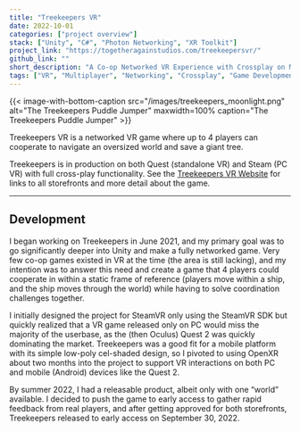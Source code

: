 ```yaml
---
title: "Treekeepers VR"
date: 2022-10-01
categories: ["project overview"]
stack: ["Unity", "C#", "Photon Networking", "XR Toolkit"]
project_link: "https://togetheragainstudios.com/treekeepersvr/"
github_link: ""
short_description: "A Co-op Networked VR Experience with Crossplay on Meta Quest and SteamVR"
tags: ["VR", "Multiplayer", "Networking", "Crossplay", "Game Development", "Indie Games", "Unity", "C#", "Co-Op", "Procedural Generation", "Video Games", "SteamVR SDK"]
---
```


{{< image-with-bottom-caption
    src="/images/treekeepers_moonlight.png"
    alt="The Treekeepers Puddle Jumper"
    maxwidth=100%
    caption="The Treekeepers Puddle Jumper" >}}

Treekeepers VR is a networked VR game where up to 4 players can cooperate to navigate an oversized world and save a giant tree.  

Treekeepers is in production on both Quest (standalone VR) and Steam (PC VR) with full cross-play functionality. See the [Treekeepers VR Website](https://togetheragainstudios.com/treekeepersvr/) for links to all storefronts and more detail about the game.  

---

## Development  

I began working on Treekeepers in June 2021, and my primary goal was to go significantly deeper into Unity and make a fully networked game. Very few co-op games existed in VR at the time (the area is still lacking), and my intention was to answer this need and create a game that 4 players could cooperate in within a static frame of reference (players move within a ship, and the ship moves through the world) while having to solve coordination challenges together.  

I initially designed the project for SteamVR only using the SteamVR SDK but quickly realized that a VR game released only on PC would miss the majority of the userbase, as the (then Oculus) Quest 2 was quickly dominating the market. Treekeepers was a good fit for a mobile platform with its simple low-poly cel-shaded design, so I pivoted to using OpenXR about two months into the project to support VR interactions on both PC and mobile (Android) devices like the Quest 2.  

By summer 2022, I had a releasable product, albeit only with one “world” available. I decided to push the game to early access to gather rapid feedback from real players, and after getting approved for both storefronts, Treekeepers released to early access on September 30, 2022.  
